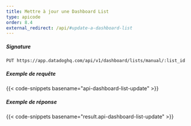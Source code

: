 ```yaml
---
title: Mettre à jour une Dashboard List
type: apicode
order: 8.4
external_redirect: /api/#update-a-dashboard-list
---
```


##### Signature

`PUT https://app.datadoghq.com/api/v1/dashboard/lists/manual/:list_id`

##### Exemple de requête

{{< code-snippets basename="api-dashboard-list-update" >}}

##### Exemple de réponse

{{< code-snippets basename="result.api-dashboard-list-update" >}}

